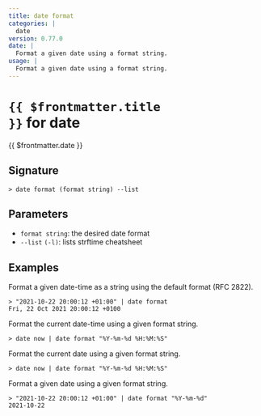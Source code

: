 ```yaml
---
title: date format
categories: |
  date
version: 0.77.0
date: |
  Format a given date using a format string.
usage: |
  Format a given date using a format string.
---
```


# <code>{{ $frontmatter.title }}</code> for date

<div class='command-title'>{{ $frontmatter.date }}</div>

## Signature

```> date format (format string) --list```

## Parameters

 -  `format string`: the desired date format
 -  `--list` `(-l)`: lists strftime cheatsheet

## Examples

Format a given date-time as a string using the default format (RFC 2822).
```shell
> "2021-10-22 20:00:12 +01:00" | date format
Fri, 22 Oct 2021 20:00:12 +0100
```

Format the current date-time using a given format string.
```shell
> date now | date format "%Y-%m-%d %H:%M:%S"

```

Format the current date using a given format string.
```shell
> date now | date format "%Y-%m-%d %H:%M:%S"

```

Format a given date using a given format string.
```shell
> "2021-10-22 20:00:12 +01:00" | date format "%Y-%m-%d"
2021-10-22
```
